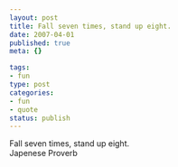 ```yaml
--- 
layout: post
title: Fall seven times, stand up eight.
date: 2007-04-01
published: true
meta: {}

tags: 
- fun
type: post
categories: 
- fun
- quote
status: publish
---
```

Fall seven times, stand up eight.<br />Japenese Proverb
